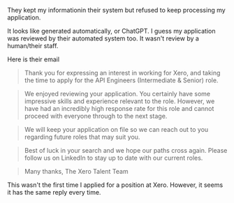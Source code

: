 They kept my informationin their system but refused to keep processing my application.

It looks like generated automatically, or ChatGPT. I guess my application was reviewed by their automated system too. It wasn't review by a human/their staff.

Here is their email

> Thank you for expressing an interest in working for Xero, and taking the time to apply for the API Engineers (Intermediate & Senior) role.

> We enjoyed reviewing your application. You certainly have some impressive skills and experience relevant to the role. However, we have had an incredibly high response rate for this role and cannot proceed with everyone through to the next stage.

> We will keep your application on file so we can reach out to you regarding future roles that may suit you.

> Best of luck in your search and we hope our paths cross again. Please follow us on LinkedIn to stay up to date with our current roles.

> Many thanks,
> The Xero Talent Team

This wasn't the first time I applied for a position at Xero. However, it seems it has the same reply every time.
